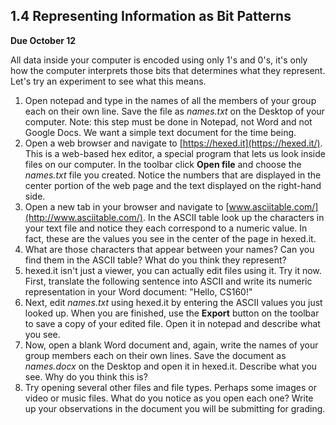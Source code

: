 ## 1.4 Representing Information as Bit Patterns

**Due October 12**

All data inside your computer is encoded using only 1's and 0's, it's only how the computer interprets those bits that determines what they represent. Let's try an experiment to see what this means.

1. Open notepad and type in the names of all the members of your group each on their own line.  Save the file as *names.txt* on the Desktop of your computer. Note: this step must be done in Notepad, not Word and not Google Docs. We want a simple text document for the time being.
2. Open a web browser and navigate to [https://hexed.it](https://hexed.it/). This is a web-based hex editor, a special program that lets us look inside files on our computer. In the toolbar click **Open file** and choose the *names.txt* file you created. Notice the numbers that are displayed in the center portion of the web page and the text displayed on the right-hand side. 
3. Open a new tab in your browser and navigate to [www.asciitable.com/](http://www.asciitable.com/). In the ASCII table look up the characters in your text file and notice they each correspond to a numeric value. In fact, these are the values you see in the center of the page in hexed.it. 
4. What are those characters that appear between your names? Can you find them in the ASCII table? What do you think they represent?
5. hexed.it isn't just a viewer, you can actually edit files using it. Try it now. First, translate the following sentence into ASCII and write its numeric representation in your Word document: "Hello, CS160!"
6. Next, edit *names.txt* using hexed.it by entering the ASCII values you just looked up. When you are finished, use the **Export** button on the toolbar to save a copy of your edited file. Open it in notepad and describe what you see.
7. Now, open a blank Word document and, again, write the names of your group members each on their own lines. Save the document as *names.docx* on the Desktop and open it in hexed.it. Describe what you see. Why do you think this is?
8. Try opening several other files and file types. Perhaps some images or video or music files. What do you notice as you open each one? Write up your observations in the document you will be submitting for grading.
